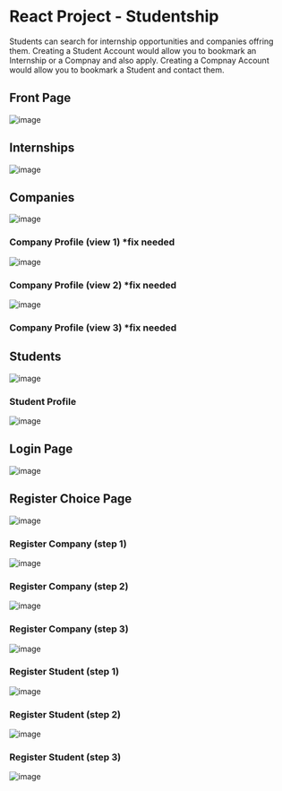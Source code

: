 # React Project - Studentship

Students can search for internship opportunities and companies offring them.
Creating a Student Account would allow you to bookmark an Internship or a Compnay and also apply.
Creating a Compnay Account would allow you to bookmark a Student and contact them.

## Front Page
![image](https://user-images.githubusercontent.com/77002111/190658242-98d5b9f4-3dd7-48f6-88a4-62f465e6db88.png)

## Internships
![image](https://user-images.githubusercontent.com/77002111/190962535-bdccc820-ed5e-49fa-8af6-48d9634d33d4.png)

## Companies
![image](https://user-images.githubusercontent.com/77002111/190962618-4a104fd7-0ee2-4141-9937-99b038043ae1.png)

### Company Profile (view 1) *fix needed
![image](https://user-images.githubusercontent.com/77002111/190962823-1773f234-44d0-441d-b115-53b1025db1d0.png)

### Company Profile (view 2) *fix needed
![image](https://user-images.githubusercontent.com/77002111/190962893-dcae3afc-512c-4522-9215-b4ee749dd56c.png)

### Company Profile (view 3) *fix needed


## Students
![image](https://user-images.githubusercontent.com/77002111/190962662-27a8a5ee-94e8-44e6-b1ba-3dc11230bd87.png)

### Student Profile
![image](https://user-images.githubusercontent.com/77002111/190962738-5aa7175e-2d5c-4495-91ce-a71d15011d71.png)

## Login Page
![image](https://user-images.githubusercontent.com/77002111/190658568-dcc90b07-86b5-43c2-8262-f8501553e472.png)

## Register Choice Page
![image](https://user-images.githubusercontent.com/77002111/190658686-9d0d626a-b4af-4212-88bb-1480f157f325.png)

### Register Company (step 1)
![image](https://user-images.githubusercontent.com/77002111/190658896-0b2bd60e-339d-4824-9478-727b25bb76ac.png)

### Register Company (step 2)
![image](https://user-images.githubusercontent.com/77002111/190658989-bf5cf7a4-b409-4a8d-8b0d-75cc68fd927b.png)

### Register Company (step 3)
![image](https://user-images.githubusercontent.com/77002111/190659069-ff2383b0-2458-4005-9c51-c359af5ab553.png)

### Register Student (step 1)
![image](https://user-images.githubusercontent.com/77002111/190659331-f20f65c6-a3eb-4be5-b70c-3d5837f1cce9.png)

### Register Student (step 2)
![image](https://user-images.githubusercontent.com/77002111/190659407-e6ce533a-3d5d-4c34-8c43-03d50f23465b.png)

### Register Student (step 3)
![image](https://user-images.githubusercontent.com/77002111/190659520-070cf286-c35f-41d2-892a-0efafb810d70.png)


